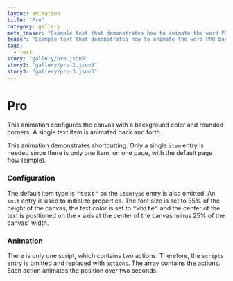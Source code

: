 ```yaml
---
layout: animation
title: "Pro"
category: gallery
meta_teaser: "Example text that demonstrates how to animate the word PRO back and forth."
teaser: "Example text that demonstrates how to animate the word PRO back and forth."
tags: 
  - text
story: "gallery/pro.json5"
story2: "gallery/pro-2.json5"
story3: "gallery/pro-3.json5"
---
```

# Pro

This animation configures the canvas with a background color and rounded corners.  A single text item is animated back and forth.

This animation demonstrates shortcutting. Only a single <code>item</code> entry is needed since there is only one item, on one page, with the default page flow (simple).

### Configuration

The default item type is <samp>"text"</samp> so the <code>itemType</code> entry is also omitted. An <code>init</code> entry is used to initialize properties. The font size is set to 35% of the height of the canvas, the text color is set to <samp>"white"</samp> and the center of the text is positioned on the x axis at the center of the canvas minus 25% of the canvas' width.

### Animation

There is only one script, which contains two actions.  Therefore, the <code>scripts</code> entry is omitted and replaced with <code>actions</code>. The array contains the actions. Each action animates the position over two seconds.
